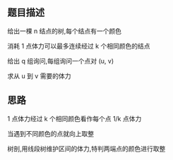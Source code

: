 <!--
 * @Author: Kaizyn
 * @Date: 2020-08-25 21:17:41
 * @LastEditTime: 2020-08-25 21:21:55
-->
## 题目描述

给出一棵 n 结点的树,每个结点有一个颜色

消耗 1 点体力可以最多连续经过 k 个相同颜色的结点

给出 q 组询问,每组询问一个点对 (u, v)

求从 u 到 v 需要的体力

## 思路

1 点体力经过 k 个相同颜色看作每个点 1/k 点体力

当遇到不同颜色的点就向上取整

树剖,用线段树维护区间的体力,特判两端点的颜色进行取整